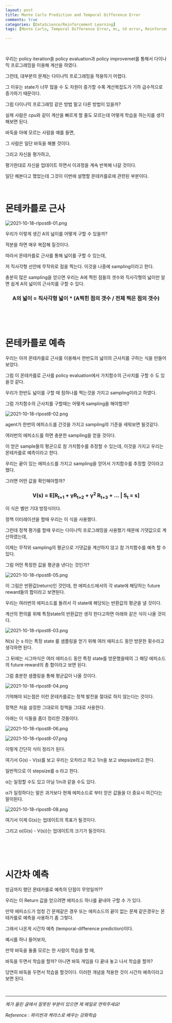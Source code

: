 ```yaml
---
layout: post
title: Monte Carlo Prediction and Temporal Difference Error
comments: true
categories: [DataScience/Reinforcement Learning]
tags: [Monte Carlo, Temporal Difference Error, mc, td error, Reinforcement Learning, 강화학습, rl]

---
```


<br/>

우리는 policy iteration을 policy evaluation과 policy improvemet를 통해서 다이나믹 프로그래밍을 이용해 계산을 하였다.

그런데, 대부분의 문제는 다이나믹 프로그래밍을 적용하기 어렵다.

그 이유는 state가 너무 많을 수 도 차원이 증가할 수록 계산복잡도가 기하 급수적으로 증가하기 때문이다.

그럼 다이나믹 프로그래밍 같은 방법 말고 다른 방법이 있을까?

실제 사람은 cpu와 같이 계산을 빠르게 할 줄도 모르는데 어떻게 학습을 하는지를 생각 해보면 된다.

바둑을 아예 모르는 사람을 예를 들면,

그 사람은 일단 바둑을 해볼 것이다.

그리고 자신을 평가하고,

평가한대로 자신을 업데이트 하면서 이과정을 계속 반복해 나갈 것이다.

일단 해본다고 했었는데 그것이 이번에 설명할 몬테카를로에 관련된 부분이다.

<br/>

# 몬테카를로 근사

![2021-10-18-rlpost8-01.png](https://github.com/aLVINlEE9/aLVINlEE9.github.io/blob/master/assets/img/DS-Reinforcement%20Learning/2021-10-18-rlpost8-01.png?raw=true)

우리가 이렇게 생긴 A의 넓이를 어떻게 구할 수 있을까?

적분을 하면 매우 복잡해 질것이다.

따라서 몬테카를로 근사를 통해 넓이를 구할 수 있는데,

저 직사각형 선안에 무작위로 점을 찍는다. 이것을 나중에 sampling이라고 한다.

충분히 많은 sampling을 얻으면 우리는 A에 찍힌 점들의 갯수와 직사각형의 넓이만 알면 쉽게 A의 넓이의 근사치를 구할 수 있다.

### <center>A의 넓이 = 직사각형 넓이 * (A찍힌 점의 갯수 / 전체 찍은 점의 갯수)</center>

<br/>

<br/>

<br/>



# 몬테카를로 예측

우리는 아까 몬테카를로 근사를 이용해서 한반도의 넓이의 근사치를 구하는 식을 만들어 보았다. 

그럼 이 몬테카를로 근사를 policy evaluation에서 가치함수의 근사치를 구할 수 도 있을것 같다.

우리가 한반도 넓이를 구할 때 점하나를 찍는것을 가지고 sampling이라고 하였다.

그럼 가치함수의 근사치를 구할때는 어떻게 sampling을 해야할까?

![2021-10-18-rlpost8-02.png](https://github.com/aLVINlEE9/aLVINlEE9.github.io/blob/master/assets/img/DS-Reinforcement%20Learning/2021-10-18-rlpost8-02.png?raw=true)

agent가 한번의 에피소드를 간것을 가지고 sampling의 기준을 세워보면 될것같다.

여러번의 에피소드를 하면 충분한 sampling을 얻을 것이다. 

이 얻은 sample들의 평균으로 참 가치함수를 추정할 수 있는데, 이것을 가지고 우리는 몬테카를로 예측이라고 한다.

우리는 끝이 있는 에피소드를 가지고 sampling을 얻어서 가치함수를 추정할 것이라고 했다.

그러면 어떤 값을 확인해야할까?

### <center>V(s) = E[R<sub>t+1</sub> + γR<sub>t+2</sub> + γ<sup>2</sup> R<sub>t+3</sub> + ... | S<sub>t</sub> = s]</center>

이 식은 벨만 기대 방정식이다. 

정책 이터레이션을 할때 우리는 이 식을 사용했다.

그런데 정책 평가를 할때 우리는 다이나믹 프로그래밍을 사용했기 때문에 기댓값으로 계산하였는데,

이제는 무작위  sampling의 평균으로 기댓값을 계산하지 않고 참 가치함수를 예측 할 수 있다.

그럼 어떤 특정한 값을 평균을 낸다는 것인가?

![2021-10-18-rlpost8-05.png](https://github.com/aLVINlEE9/aLVINlEE9.github.io/blob/master/assets/img/DS-Reinforcement%20Learning/2021-10-18-rlpost8-05.png?raw=true)

이 그림은 반환값(return)인 것인데, 한 에피소드에서의 각 state에 해당하는 future reward들의 합이라고 보면된다.

우리는  여러번의 에피소드를 돌려서 각 state에 해당되는 반환값의 평균을 낼 것이다.

계산의 편의를 위해 특정state의 반환값만 생각 한다고하면 아래와 같은 식이 나올 것이다.

![2021-10-18-rlpost8-03.png](https://github.com/aLVINlEE9/aLVINlEE9.github.io/blob/master/assets/img/DS-Reinforcement%20Learning/2021-10-18-rlpost8-03.png?raw=true)

N(s) 는 s 라는 특정 state 를 샘플링을 얻기 위해 여러 에피소드 동안 방문한 횟수라고 생각하면 된다.

그 뒤에는 시그마식은 여러 에피소드 동안 특정 state를 방문했을때의 그 해당 에피소드의  future reward의 총 합이라고 보면 된다.

그럼 충분한 샘플링을 통해 평균값이 나올 것이다.

![2021-10-18-rlpost8-04.png](https://github.com/aLVINlEE9/aLVINlEE9.github.io/blob/master/assets/img/DS-Reinforcement%20Learning/2021-10-18-rlpost8-04.png?raw=true)



기억해야 되는점은 이런 몬테카를로는 정책 발전을 절대로 하지 않는다는 것이다.

정책은 처음 설정한 그대로의 정책을 그대로 사용한다.

아래는 이 식들을 좀더 정리한 것들이다.

![2021-10-18-rlpost8-06.png](https://github.com/aLVINlEE9/aLVINlEE9.github.io/blob/master/assets/img/DS-Reinforcement%20Learning/2021-10-18-rlpost8-06.png?raw=true)

![2021-10-18-rlpost8-07.png](https://github.com/aLVINlEE9/aLVINlEE9.github.io/blob/master/assets/img/DS-Reinforcement%20Learning/2021-10-18-rlpost8-07.png?raw=true)

이렇게 간단히 식이 정리가 된다.

여기서 G(s) - V(s)를 보고 우리는 오차라고 하고 1/n을 보고 stepsize라고 한다.

일반적으로 이 stepsize를 α 라고 한다.

α는 일정할 수도 있고 아닐 1/n과 같을 수도 있다.

α가 일정하다는 말은 과거보다 현재 에피소드로 부터 얻은 값들을 더 중요시 여긴다는 말이된다.

![2021-10-18-rlpost8-08.png](https://github.com/aLVINlEE9/aLVINlEE9.github.io/blob/master/assets/img/DS-Reinforcement%20Learning/2021-10-18-rlpost8-08.png?raw=true)

여기서 이제 G(s)는 업데이트의 목표가 될것이다.

그리고 α(G(s) - V(s))는 업데이트의 크기가 될것이다.

<br/>

<br/>

<br/>

# 시간차 예측

방금까지 했던 몬테카를로 예측의 단점이 무엇일까??

우리는 이 Return 값을 얻으려면 에피소드 하나를 끝내야 구할 수 가 있다.

만약 에피소드가 엄청 긴 문제같은 경우 또는 에피소드의 끝이 없는 문제 같은경우는 몬테카를로 예측을 사용하기 좀 그렇다.

그래서 나온게 시간차 예측 (temporal-difference prediction)이다.

예시를 하나 들어보자,

만약 바둑을 둘줄 모르는 한 사람이 학습을 할 때,

바둑을 두면서 학습을 할까? 아니면 바둑 게임을 다 끝내 놓고 나서 학습을 할까?

당연히 바둑을 두면서 학습을 할것이다. 이러한 개념을 적용한 것이 시간차 예측이라고 보면 된다.



<br/>

------

*제가 올린 글에서 잘못된 부분이 있으면 제 메일로 연락주세요!*

*Reference : 파이썬과 케라스로 배우는 강화학습*